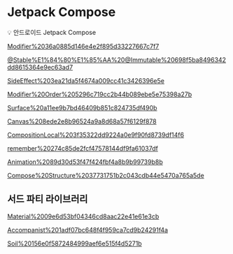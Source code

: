 # Jetpack Compose

<aside>
💡 안드로이드 Jetpack Compose

</aside>

[Modifier%2036a0885d146e4e2f895d33227667c7f7](Modifier%2036a0885d146e4e2f895d33227667c7f7)

[@Stable%E1%84%80%E1%85%AA%20@Immutable%20698f5ba8496342dd8615364e9ec63ad7](@Stable%E1%84%80%E1%85%AA%20@Immutable%20698f5ba8496342dd8615364e9ec63ad7)

[SideEffect%203ea21da5f4674a009cc41c3426396e5e](SideEffect%203ea21da5f4674a009cc41c3426396e5e)

[Modifier%20Order%205296c719cc2b44b089ebe5e75398a27b](Modifier%20Order%205296c719cc2b44b089ebe5e75398a27b)

[Surface%20a11ee9b7bd46409b851c824735df490b](Surface%20a11ee9b7bd46409b851c824735df490b)

[Canvas%208ede2e8b96524a9a8d68a57f6129f878](Canvas%208ede2e8b96524a9a8d68a57f6129f878)

[CompositionLocal%203f35322dd9224a0e9f90fd8739df14f6](CompositionLocal%203f35322dd9224a0e9f90fd8739df14f6)

[remember%20274c85de2fcf47578144df9fa61037df](remember%20274c85de2fcf47578144df9fa61037df)

[Animation%2089d30d53f47f424fbf4a8b9b99739b8b](Animation%2089d30d53f47f424fbf4a8b9b99739b8b)

[Compose%20Structure%2037731751b2c043cdb44e5470a765a5de](Compose%20Structure%2037731751b2c043cdb44e5470a765a5de)

## 서드 파티 라이브러리

[Material%2009e6d53bf04346cd8aac22e41e61e3cb](Material%2009e6d53bf04346cd8aac22e41e61e3cb)

[Accompanist%201adf07bc648f4f959ca7cd9b24291f4a](Accompanist%201adf07bc648f4f959ca7cd9b24291f4a)

[Soil%20156e0f5872484999aef6e515f4d5271b](Soil%20156e0f5872484999aef6e515f4d5271b)